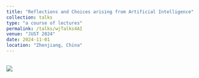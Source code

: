 ```yaml
---
title: "Reflections and Choices arising from Artificial Intelligence"  
collection: talks  
type: "a course of lectures"  
permalink: /talks/wjTalks4AI  
venue: "JUST 2024" 
date: 2024-11-01   
location: "Zhenjiang, China"   
---
```


<br/><img src='/images/talks-ai.png'>  
